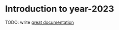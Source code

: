 # Introduction to year-2023

TODO: write [great documentation](http://jacobian.org/writing/what-to-write/)
